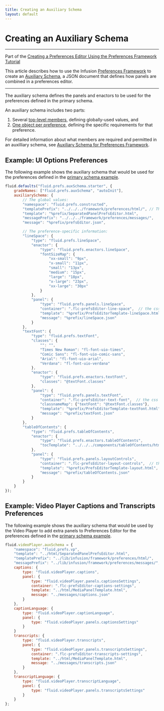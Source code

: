 ```yaml
---
title: Creating an Auxiliary Schema
layout: default
---
```


# Creating an Auxiliary Schema #

---
Part of the [Creating a Preferences Editor Using the Preferences Framework Tutorial](CreatingAPreferencesEditorUsingThePreferencesFramework.md)

This article describes how to use the Infusion [Preferences Framework](../PreferencesFramework.md)
to create an [Auxiliary Schema](../AuxiliarySchemaForPreferencesFramework.md), a JSON document that defines how panels are combined in a preferences editor.

---

The auxiliary schema defines the panels and enactors to be used for the preferences defined in the primary schema.

An auxiliary schema includes two parts:

1. Several [top-level members](../AuxiliarySchemaForPreferencesFramework.md#top-level-properties), defining globally-used values, and
2. [One object per preference](../AuxiliarySchemaForPreferencesFramework.md#preference-block-properties), defining the specific requirements for that preference.

For detailed information about what members are required and permitted in an auxilliary schema, see [Auxiliary Schema for Preferences Framework](../AuxiliarySchemaForPreferencesFramework.md).

## Example: UI Options Preferences ##

The following example shows the auxiliary schema that would be used for the preferences defined in the [primary schema example](CreatingAPrimarySchema.md#example-selected-ui-options-preferences).

```javascript
fluid.defaults("fluid.prefs.auxSchema.starter", {
    gradeNames: ["fluid.prefs.auxSchema", "autoInit"],
    auxiliarySchema: {
        // The global values:
        "namespace": "fluid.prefs.constructed",
        "templatePrefix": "../../../framework/preferences/html/", // The common path to settings panel templates
        "template": "%prefix/SeparatedPanelPrefsEditor.html",
        "messagePrefix": "../../../framework/preferences/messages/",
        "message": "%prefix/prefsEditor.json",

        // The preference-specific information:
        "lineSpace": {
            "type": "fluid.prefs.lineSpace",
            "enactor": {
                "type": "fluid.prefs.enactors.lineSpace",
                "fontSizeMap": {
                    "xx-small": "9px",
                    "x-small": "11px",
                    "small": "13px",
                    "medium": "15px",
                    "large": "18px",
                    "x-large": "23px",
                    "xx-large": "30px"
                }
            },
            "panel": {
                "type": "fluid.prefs.panels.lineSpace",
                "container": ".flc-prefsEditor-line-space",  // the css selector in the template where the panel is rendered
                "template": "%prefix/PrefsEditorTemplate-lineSpace.html",
                "message": "%prefix/lineSpace.json"
            }
        },
        "textFont": {
            "type": "fluid.prefs.textFont",
            "classes": {
                "": "",
                "Times New Roman": "fl-font-uio-times",
                "Comic Sans": "fl-font-uio-comic-sans",
                "Arial": "fl-font-uio-arial",
                "Verdana": "fl-font-uio-verdana"
            },
            "enactor": {
                "type": "fluid.prefs.enactors.textFont",
                "classes": "@textFont.classes"
            },
            "panel": {
                "type": "fluid.prefs.panels.textFont",
                "container": ".flc-prefsEditor-text-font",  // the css selector in the template where the panel is rendered
                "classnameMap": {"textFont": "@textFont.classes"},
                "template": "%prefix/PrefsEditorTemplate-textFont.html",
                "message": "%prefix/textFont.json"
            }
        },
        "tableOfContents": {
            "type": "fluid.prefs.tableOfContents",
            "enactor": {
                "type": "fluid.prefs.enactors.tableOfContents",
                "tocTemplate": "../../../components/tableOfContents/html/TableOfContents.html"
            },
            "panel": {
                "type": "fluid.prefs.panels.layoutControls",
                "container": ".flc-prefsEditor-layout-controls",  // the css selector in the template where the panel is rendered
                "template": "%prefix/PrefsEditorTemplate-layout.html",
                "message": "%prefix/tableOfContents.json"
            }
        }
    }
});
```

## Example: Video Player Captions and Transcripts Preferences ##

The following example shows the auxiliary schema that would be used by the Video Player to add extra panels to Preferences Editor for the preferences defined in the [primary schema example](CreatingAPrimarySchema.md#example-video-player-extra-preferences).

```javascript
fluid.videoPlayer.auxSchema = {
    "namespace": "fluid.prefs.vp",
    "template": "../html/SeparatedPanelPrefsEditor.html",
    "templatePrefix": "../lib/infusion/framework/preferences/html/",
    "messagePrefix": "../lib/infusion/framework/preferences/messages/",
    captions: {
        type: "fluid.videoPlayer.captions",
        panel: {
            type: "fluid.videoPlayer.panels.captionsSettings",
            container: ".flc-prefsEditor-captions-settings",
            template: "../html/MediaPanelTemplate.html",
            message: "../messages/captions.json"
        }
    },
    captionLanguage: {
        type: "fluid.videoPlayer.captionLanguage",
        panel: {
            type: "fluid.videoPlayer.panels.captionsSettings"
        }
    }
    transcripts: {
        type: "fluid.videoPlayer.transcripts",
        panel: {
            type: "fluid.videoPlayer.panels.transcriptsSettings",
            container: ".flc-prefsEditor-transcripts-settings",
            template: "../html/MediaPanelTemplate.html",
            message: "../messages/transcripts.json"
        }
    },
    transcriptLanguage: {
        type: "fluid.videoPlayer.transcriptLanguage",
        panel: {
            type: "fluid.videoPlayer.panels.transcriptsSettings"
        }
    }
};
```
